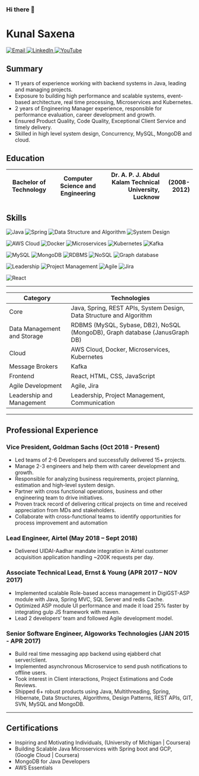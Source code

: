 ### Hi there 👋

<!--
**kunalsaxena/kunalsaxena** is a ✨ _special_ ✨ repository because its `README.md` (this file) appears on your GitHub profile.

Here are some ideas to get you started:

- 🔭 I’m currently working on ...ABC
- 🌱 I’m currently learning ...XYZ
- 👯 I’m looking to collaborate on ...
- 🤔 I’m looking for help with ...
- 💬 Ask me about ...
- 📫 How to reach me: ...
- 😄 Pronouns: ...
- ⚡ Fun fact: ...
badges > https://shields.io/
-->
<!DOCTYPE html>
<html>
  <head>
    <meta charset="UTF-8">
    <meta name="description" content="Experienced Java developer with expertise in Spring, REST APIs, system design, and data structures and algorithms. Skilled in data management and storage using RDBMS and NoSQL databases, as well as cloud technologies like AWS, Docker, and Kubernetes. Knowledgeable in message brokers like Kafka, frontend development using React, HTML, CSS, and JavaScript, and agile development methodologies. Strong leadership and project management skills with excellent communication abilities">
    <title>Kunal Saxena's Resume</title>
  </head>
  <body>
  </body>
</html>

# Kunal Saxena
<div>
  <a href="mailto:kunal.saxena.kunal@gmail.com" target="_blank">
    <img src="https://img.shields.io/badge/-Email-c14438?style=flat-square&logo=gmail&logoColor=white" alt="Email">
  </a>
  <a href="https://www.linkedin.com/in/kunalsaxena/" target="_blank">
    <img src="https://img.shields.io/badge/-LinkedIn-blue?style=flat-square&logo=linkedin&logoColor=white" alt="LinkedIn">
  </a>
  <a href="https://www.youtube.com/channel/UC20UQGc_nSoen6lCRMpLQYA" target="_blank">
    <img src="https://img.shields.io/youtube/channel/views/UC20UQGc_nSoen6lCRMpLQYA?label=YouTube&style=social" alt="YouTube">
  </a>
</div>

## Summary
* 11 years of experience working with backend systems in Java, leading and managing projects. 
* Exposure to building high performance and scalable systems, event-based architecture, real time processing, Microservices and Kubernetes.
* 2 years of Engineering Manager experience, responsible for performance evaluation, career development and growth.
* Ensured Product Quality, Code Quality, Exceptional Client Service and timely delivery.
* Skilled in high level system design, Concurrency, MySQL, MongoDB and cloud.


## Education


| Bachelor of Technology        | Computer Science and Engineering      | Dr. A. P. J. Abdul Kalam Technical University, Lucknow     | (2008-2012)  |
| ------------- |:-------------:| -----:| ----:|

## Skills
![Java](https://img.shields.io/badge/Java-007396?style=for-the-badge&logo=java&logoColor=white)
![Spring](https://img.shields.io/badge/Spring-6DB33F?style=for-the-badge&logo=spring&logoColor=white)
![Data Structure and Algorithm](https://img.shields.io/badge/Data%20Structure%20and%20Algorithm-232F3E?style=for-the-badge)
![System Design](https://img.shields.io/badge/System%20Design-663399?style=for-the-badge&logo=adobe%20xd&logoColor=white)

![AWS Cloud](https://img.shields.io/badge/AWS%20Cloud-232F3E?style=for-the-badge&logo=amazon-aws&logoColor=white)
![Docker](https://img.shields.io/badge/Docker-2496ED?style=for-the-badge&logo=docker&logoColor=white)
![Microservices](https://img.shields.io/badge/Microservices-000000?style=for-the-badge&logo=kubernetes&logoColor=white)
![Kubernetes](https://img.shields.io/badge/Kubernetes-326CE5?style=for-the-badge&logo=kubernetes&logoColor=white)
![Kafka](https://img.shields.io/badge/Apache%20Kafka-000000?style=for-the-badge&logo=apache%20kafka&logoColor=white)

![MySQL](https://img.shields.io/badge/MySQL-00000F?style=for-the-badge&logo=mysql&logoColor=white)
![MongoDB](https://img.shields.io/badge/MongoDB-4EA94B?style=for-the-badge&logo=mongodb&logoColor=white)
![RDBMS](https://img.shields.io/badge/RDBMS-Sybase%2C%20DB2-blue)
![NoSQL](https://img.shields.io/badge/NoSQL-MongoDB-green)
![Graph database](https://img.shields.io/badge/Graph%20database-JanusGraph%20DB-red)

![Leadership](https://img.shields.io/badge/Leadership-6D4C41?style=for-the-badge)
![Project Management](https://img.shields.io/badge/-Project%20Management-2C3E50?style=flat-square)
![Agile](https://img.shields.io/badge/Agile-13aa52?style=for-the-badge&logo=agile&logoColor=white)
![Jira](https://img.shields.io/badge/Jira-0052CC?style=for-the-badge&logo=jira&logoColor=white)

![React](https://img.shields.io/badge/React-20232A?style=for-the-badge&logo=react&logoColor=61DAFB)

-----

| Category                 | Technologies                                                                                         |
|--------------------------|------------------------------------------------------------------------------------------------------|
| Core                     | Java, Spring, REST APIs, System Design, Data Structure and Algorithm                                 |
| Data Management and Storage | RDBMS (MySQL, Sybase, DB2), NoSQL (MongoDB), Graph database (JanusGraph DB)                              |
| Cloud                    | AWS Cloud, Docker, Microservices, Kubernetes                                                          |
| Message Brokers          | Kafka                                                                                                |
| Frontend                 | React, HTML, CSS, JavaScript                                                                         |
| Agile Development        | Agile, Jira                                                                                          |
| Leadership and Management| Leadership, Project Management, Communication                                                        |


------
## Professional Experience

### Vice President, Goldman Sachs (Oct 2018 - Present)

- Led teams of 2-6 Developers and successfully delivered 15+ projects.
- Manage 2-3 engineers and help them with career development and growth.
- Responsible for analyzing business requirements, project planning, estimation and high-level system design.
- Partner with cross functional operations, business and other engineering team to drive initiatives.
- Proven track record of delivering critical projects on time and received appreciation from MDs and stakeholders.
- Collaborate with cross-functional teams to identify opportunities for process improvement and automation

### Lead Engineer, Airtel (May 2018 – Sept 2018)
* Delivered UIDAI-Aadhar mandate integration in Airtel customer acquisition application handling ~200K requests per day.

### Associate Technical Lead, Ernst & Young (APR 2017 – NOV 2017)
* Implemented scalable Role-based access management in DigiGST-ASP module with Java, Spring MVC, SQL Server and redis Cache.
* Optimized ASP module UI performance and made it load 25% faster by integrating gulp JS framework with maven.
* Lead 2 developers’ team and followed Agile development model.

### Senior Software Engineer, Algoworks Technologies (JAN 2015 - APR 2017)
* Build real time messaging app backend using ejabberd chat server/client.
* Implemented asynchronous Microservice to send push notifications to offline users.
* Took interest in Client interactions, Project Estimations and Code Reviews.
* Shipped 6+ robust products using Java, Multithreading, Spring, Hibernate, Data Structures, Algorithms, Design Patterns, REST APIs, GIT, SVN, MySQL and MongoDB.

<!--
## Projects

### Predicting Customer Churn in Telecommunications Industry

- Built a machine learning model to predict customer churn for a telecommunications company using Python and Scikit-learn
- Achieved an accuracy of 85% on the test data set
- Presented findings and recommendations to the company's senior management
-->

-----
## Certifications
- Inspiring and Motivating Individuals, (University of Michigan | Coursera)
- Building Scalable Java Microservices with Spring boot and GCP, (Google Cloud | Coursera)
- MongoDB for Java Developers
- AWS Essentials

